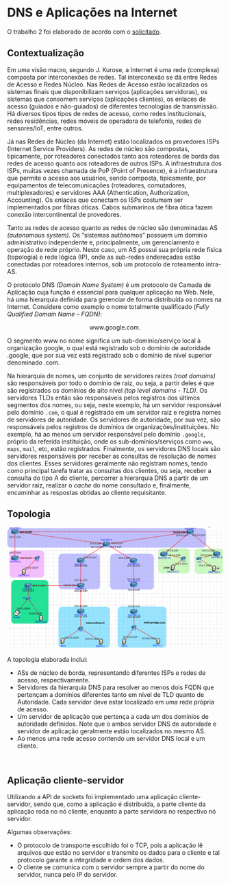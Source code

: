 # DNS e Aplicações na Internet

O trabalho 2 foi elaborado de acordo com o [solicitado](https://github.com/fernandabucheri/redes-de-computadores/blob/master/Trabalho%202/trab_2_2021.pdf).

## Contextualização

Em uma visão macro, segundo J. Kurose, a Internet é uma rede (complexa) composta por interconexões de
redes. Tal interconexão se dá entre Redes de Acesso e Redes Núcleo. Nas Redes de Acesso estão localizados
os sistemas finais que disponibilizam serviços (aplicações servidoras), os sistemas que consomem serviços
(aplicações clientes), os enlaces de acesso (guiados e não-guiados) de diferentes tecnologias de transmissão.
Há diversos tipos tipos de redes de acesso, como redes institucionais, redes residências, redes móveis de
operadora de telefonia, redes de sensores/IoT, entre outros.

Já nas Redes de Núcleo (da Internet) estão localizados os provedores ISPs (Internet Service Providers). As
redes de núcleo são compostas, tipicamente, por roteadores conectados tanto aos roteadores de borda das
redes de acesso quanto aos roteadores de outros ISPs. A infraestrutura dos ISPs, muitas vezes chamada de
PoP (Point of Presence), é a infraestrutura que permite o acesso aos usuários, sendo composta, tipicamente,
por equipamentos de telecomunicações (roteadores, comutadores, multiplexadores) e servidores AAA
(Athentication, Authorization, Accounting). Os enlaces que conectam os ISPs costumam ser implementados
por fibras óticas. Cabos submarinos de fibra ótica fazem conexão intercontinental de provedores.

Tanto as redes de acesso quanto as redes de núcleo são denominadas AS _(autonomous system)_. Os “sistemas
autônomos” possuem um domínio administrativo independente e, principalmente, um gerenciamento e
operação de rede próprio. Neste caso, um AS possui sua própria rede física (topologia) e rede lógica (IP),
onde as sub-redes endereçadas estão conectadas por roteadores internos, sob um protocolo de roteamento
intra-AS.

O protocolo DNS _(Domain Name System)_ é um protocolo de Camada de Aplicação cuja função é essencial para qualquer aplicação na Web. Nele, há uma hierarquia definida para gerenciar de forma distribuída os
nomes na Internet. Considere como exemplo o nome totalmente qualificado (_Fully Qualified Domain Name – FQDN)_:

<center>
www.google.com.
</center>

O segmento www no nome significa um sub-domínio/serviço local à organização google, o qual está
registrado sob o domínio de autoridade .google, que por sua vez está registrado sob o domínio de nível
superior denominado .com.

Na hierarquia de nomes, um conjunto de servidores raízes _(root domains)_ são responsáveis por todo o
domínio de raiz, ou seja, a partir deles é que são registrados os domínios de alto nível _(top level domains - TLD)_. Os servidores TLDs então são responsáveis pelos registros dos últimos segmentos dos nomes, ou seja,
neste exemplo, há um servidor responsável pelo domínio ```.com```, o qual é registrado em um servidor raiz e
registra nomes de servidores de autoridade. Os servidores de autoridade, por sua vez, são responsáveis pelos
registros de domínios de organizações/instituições. No exemplo, há ao menos um servidor responsável pelo
domínio ```.google```, próprio da referida instituição, onde os sub-domínios/serviços como ```www```, ```maps```, ```mail```, etc, estão registrados. Finalmente, os servidores DNS locais são servidores responsáveis por receber
as consultas de resolução de nomes dos clientes. Esses servidores geralmente não registram nomes, tendo
como principal tarefa tratar as consultas dos clientes, ou seja, receber a consulta do tipo A do cliente,
percorrer a hierarquia DNS a partir de um servidor raiz, realizar o _cache_ do nome consultado e, finalmente,
encaminhar as respostas obtidas ao cliente requisitante.

## Topologia 

![topologia](topologia.png)


A topologia elaborada inclui:

* ASs de núcleo de borda, representando diferentes ISPs e redes de acesso, respectivamente.
* Servidores da hierarquia DNS para resolver ao menos dois FQDN que pertençam a domínios
diferentes tanto em nível de TLD quanto de Autoridade. Cada servidor deve estar localizado em uma rede própria de acesso.
* Um servidor de aplicação que pertença a cada um dos domínios de autoridade definidos. Note que o ambos servidor DNS de autoridade e servidor de aplicação geralmente estão localizados no mesmo
AS.
* Ao menos uma rede acesso contendo um servidor DNS local e um cliente.

<br>

## Aplicação cliente-servidor
Utilizando a API de sockets foi implementado uma aplicação cliente-servidor, sendo que, como a aplicação é distribuída, a parte cliente da aplicação roda no nó cliente,
enquanto a parte servidora no respectivo nó servidor.

Algumas observações: 
* O protocolo de transporte escolhido foi o TCP, pois a aplicação lê arquivos que estão no servidor e transmite os dados para o cliente e tal protocolo garante a integridade e ordem dos dados. 
* O cliente se comunica com o servidor sempre a partir do nome do servidor, nunca pelo IP do servidor.

